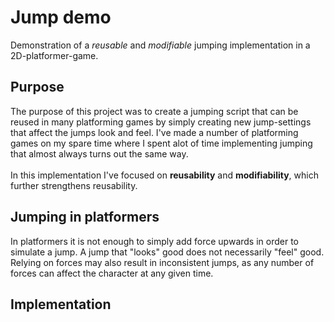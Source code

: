 # Jump demo
Demonstration of a <i>reusable</i> and <i>modifiable</i> jumping implementation in a 2D-platformer-game.

## Purpose
The purpose of this project was to create a jumping script that can be reused in many platforming games by simply creating new jump-settings that affect the jumps look and feel. I've made a number of platforming games on my spare time where I spent alot of time implementing jumping that almost always turns out the same way. 
<br></br>
In this implementation I've focused on <b>reusability</b> and <b>modifiability</b>, which further strengthens reusability.

## Jumping in platformers
In platformers it is not enough to simply add force upwards in order to simulate a jump. A jump that "looks" good does not necessarily "feel" good. Relying on forces may also result in inconsistent jumps, as any number of forces can affect the character at any given time. 


## Implementation
